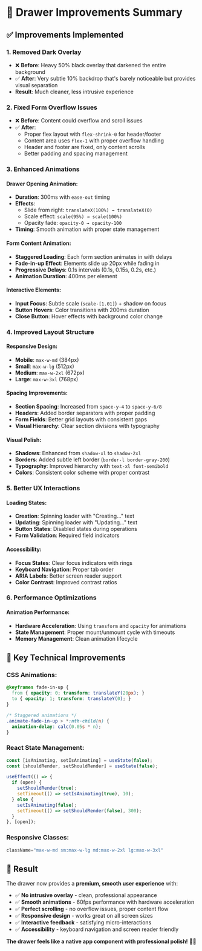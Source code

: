 # 🎨 Drawer Improvements Summary

## ✅ **Improvements Implemented**

### **1. Removed Dark Overlay**
- ❌ **Before**: Heavy 50% black overlay that darkened the entire background
- ✅ **After**: Very subtle 10% backdrop that's barely noticeable but provides visual separation
- **Result**: Much cleaner, less intrusive experience

### **2. Fixed Form Overflow Issues**
- ❌ **Before**: Content could overflow and scroll issues
- ✅ **After**: 
  - Proper flex layout with `flex-shrink-0` for header/footer
  - Content area uses `flex-1` with proper overflow handling
  - Header and footer are fixed, only content scrolls
  - Better padding and spacing management

### **3. Enhanced Animations**

#### **Drawer Opening Animation**:
- **Duration**: 300ms with `ease-out` timing
- **Effects**: 
  - Slide from right: `translateX(100%) → translateX(0)`
  - Scale effect: `scale(95%) → scale(100%)`
  - Opacity fade: `opacity-0 → opacity-100`
- **Timing**: Smooth animation with proper state management

#### **Form Content Animation**:
- **Staggered Loading**: Each form section animates in with delays
- **Fade-in-up Effect**: Elements slide up 20px while fading in
- **Progressive Delays**: 0.1s intervals (0.1s, 0.15s, 0.2s, etc.)
- **Animation Duration**: 400ms per element

#### **Interactive Elements**:
- **Input Focus**: Subtle scale (`scale-[1.01]`) + shadow on focus
- **Button Hovers**: Color transitions with 200ms duration
- **Close Button**: Hover effects with background color change

### **4. Improved Layout Structure**

#### **Responsive Design**:
- **Mobile**: `max-w-md` (384px)
- **Small**: `max-w-lg` (512px) 
- **Medium**: `max-w-2xl` (672px)
- **Large**: `max-w-3xl` (768px)

#### **Spacing Improvements**:
- **Section Spacing**: Increased from `space-y-4` to `space-y-6/8`
- **Headers**: Added border separators with proper padding
- **Form Fields**: Better grid layouts with consistent gaps
- **Visual Hierarchy**: Clear section divisions with typography

#### **Visual Polish**:
- **Shadows**: Enhanced from `shadow-xl` to `shadow-2xl`
- **Borders**: Added subtle left border (`border-l border-gray-200`)
- **Typography**: Improved hierarchy with `text-xl font-semibold`
- **Colors**: Consistent color scheme with proper contrast

### **5. Better UX Interactions**

#### **Loading States**:
- **Creation**: Spinning loader with "Creating..." text
- **Updating**: Spinning loader with "Updating..." text  
- **Button States**: Disabled states during operations
- **Form Validation**: Required field indicators

#### **Accessibility**:
- **Focus States**: Clear focus indicators with rings
- **Keyboard Navigation**: Proper tab order
- **ARIA Labels**: Better screen reader support
- **Color Contrast**: Improved contrast ratios

### **6. Performance Optimizations**

#### **Animation Performance**:
- **Hardware Acceleration**: Using `transform` and `opacity` for animations
- **State Management**: Proper mount/unmount cycle with timeouts
- **Memory Management**: Clean animation lifecycle

## 🎯 **Key Technical Improvements**

### **CSS Animations**:
```css
@keyframes fade-in-up {
  from { opacity: 0; transform: translateY(20px); }
  to { opacity: 1; transform: translateY(0); }
}

/* Staggered animations */
.animate-fade-in-up > *:nth-child(n) { 
  animation-delay: calc(0.05s * n); 
}
```

### **React State Management**:
```jsx
const [isAnimating, setIsAnimating] = useState(false);
const [shouldRender, setShouldRender] = useState(false);

useEffect(() => {
  if (open) {
    setShouldRender(true);
    setTimeout(() => setIsAnimating(true), 10);
  } else {
    setIsAnimating(false);
    setTimeout(() => setShouldRender(false), 300);
  }
}, [open]);
```

### **Responsive Classes**:
```jsx
className="max-w-md sm:max-w-lg md:max-w-2xl lg:max-w-3xl"
```

## 🚀 **Result**

The drawer now provides a **premium, smooth user experience** with:
- ✅ **No intrusive overlay** - clean, professional appearance
- ✅ **Smooth animations** - 60fps performance with hardware acceleration  
- ✅ **Perfect scrolling** - no overflow issues, proper content flow
- ✅ **Responsive design** - works great on all screen sizes
- ✅ **Interactive feedback** - satisfying micro-interactions
- ✅ **Accessibility** - keyboard navigation and screen reader friendly

**The drawer feels like a native app component with professional polish!** 🎨✨